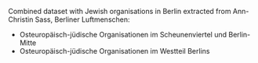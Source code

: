 Combined dataset with Jewish organisations in Berlin extracted from Ann-Christin Sass, Berliner Luftmenschen:
* Osteuropäisch-jüdische Organisationen im Scheunenviertel und Berlin-Mitte
* Osteuropäisch-jüdische Organisationen im Westteil Berlins

